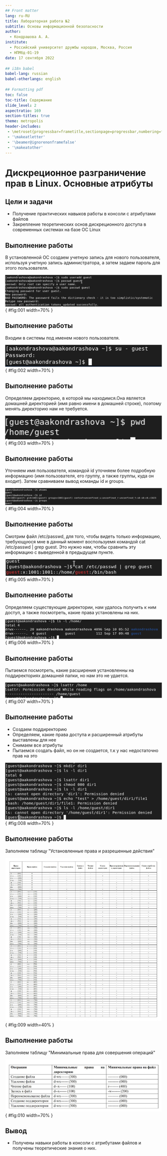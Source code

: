 ```yaml
---
## Front matter
lang: ru-RU
title: Лабораторная работа №2
subtitle: Основы информационной безопасности
author:
  - Кондрашова А. А.
institute:
  - Российский университет дружбы народов, Москва, Россия
  - НПМбд-01-19
date: 17 сентября 2022

## i18n babel
babel-lang: russian
babel-otherlangs: english

## Formatting pdf
toc: false
toc-title: Содержание
slide_level: 2
aspectratio: 169
section-titles: true
theme: metropolis
header-includes:
 - \metroset{progressbar=frametitle,sectionpage=progressbar,numbering=fraction}
 - '\makeatletter'
 - '\beamer@ignorenonframefalse'
 - '\makeatother'
---
```


# Дискреционное разграничение прав в Linux. Основные атрибуты

## Цели и задачи

- Получение практических навыков работы в консоли с атрибутами файлов
- Закрепление теоретических основ дискреционного доступа в современных системах на базе ОС Linux

## Выполнение работы

В установленной ОС создаем учетную запись для нового пользователя, используя учетную запись администратора, а затем задаем пароль для этого пользователя.

![Создание учетной записи](image/01.png){ #fig:001 width=70% }

## Выполнение работы

Входим в системы под именем нового пользователя.

![Смена учетной записи](image/02.png){ #fig:002 width=70% }

## Выполнение работы

Определяем директорию, в которой мы находимся.Она является домашней директорией (имя равно имени в домашней строке), поэтому менять директорию нам не требуется.

![Определение директории](image/03.png){ #fig:003 width=70% }

## Выполнение работы

Уточняем имя пользователя, командой id уточняем более подробную информацию (имя пользователя, его группу, а также группы, куда он входит). Затем сравниваем вывод команды id и groups.

![Получение информации о пользователе](image/04.png){ #fig:004 width=70% }

## Выполнение работы

Смотрим файл /etc/passwd, для того, чтобы видеть только информацию, требующуюся мне в данный момент воспользуемя командой cat /etc/passwd | grep guest. Это нужно нам, чтобы сравнить эту информацию с выведенной в предыдущем пункте.

![Просмотр информации](image/05.png){ #fig:005 width=70% }

## Выполнение работы

Определяем существующие директории, нам удалось получить к ним доступ, а также посмотреть, какие права установлены на них.

![Директории в домашней папке](image/06.png){ #fig:006 width=70% }

## Выполнение работы

Пытаемся посмотреть, какие расширения установленны на поддиректориях домашней папки, но нам это не удается.

![Поддиректории в домашней папке](image/07.png){ #fig:007 width=70% }

## Выполнение работы

- Создаем поддиректорию
- Определяем, какие права доступа и расширенный атрибуты выставлены для нее
- Снимаем все атрибуты
- Пытаемся создать файл, но он не создается, т.к у нас недостаточно прав на это

![Создание файла](image/08.png){ #fig:008 width=70% }

## Выполнение работы

Заполняем таблицу "Установленные права и разрешенные действия"

![Установленные права и разрешения](image/09.jpg){ #fig:009 width=40% }

## Выполнение работы

Заполняем таблицу "Минимальные права для совершения операций"

![Минимальные права для совершения операций](image/10.jpg){ #fig:010 width=70% }

## Вывод

- Получены навыки работы в консоли с атрибутами файлов и получены теоретические знания о них.

